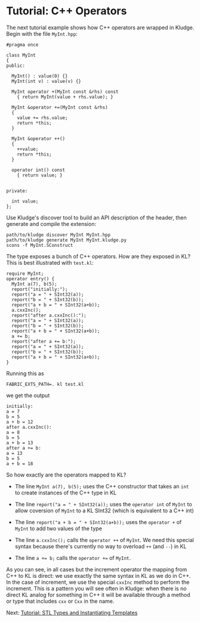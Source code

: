 # Tutorial: C++ Operators

The next tutorial example shows how C++ operators are wrapped in Kludge.  Begin with the file `MyInt.hpp`:

```
#pragma once

class MyInt
{
public:

  MyInt() : value(0) {}
  MyInt(int v) : value(v) {}

  MyInt operator +(MyInt const &rhs) const
    { return MyInt(value + rhs.value); }

  MyInt &operator +=(MyInt const &rhs)
  {
    value += rhs.value;
    return *this;
  }

  MyInt &operator ++()
  {
    ++value;
    return *this;
  }

  operator int() const
    { return value; }


private:

  int value;
};
```

Use Kludge's discover tool to build an API description of the header, then generate and compile the extension:

```
path/to/kludge discover MyInt MyInt.hpp
path/to/kludge generate MyInt MyInt.kludge.py
scons -f MyInt.SConstruct
```

The type exposes a bunch of C++ operators.  How are they exposed in KL?  This is best illustrated with `test.kl`:

```
require MyInt;
operator entry() {
  MyInt a(7), b(5);
  report("initially:");
  report("a = " + SInt32(a));
  report("b = " + SInt32(b));
  report("a + b = " + SInt32(a+b));
  a.cxxInc();
  report("after a.cxxInc():");
  report("a = " + SInt32(a));
  report("b = " + SInt32(b));
  report("a + b = " + SInt32(a+b));
  a += b;
  report("after a += b:");
  report("a = " + SInt32(a));
  report("b = " + SInt32(b));
  report("a + b = " + SInt32(a+b));
}
```

Running this as

```
FABRIC_EXTS_PATH=. kl test.kl
```

we get the output

```
initially:
a = 7
b = 5
a + b = 12
after a.cxxInc():
a = 8
b = 5
a + b = 13
after a += b:
a = 13
b = 5
a + b = 18
```

So how exactly are the operators mapped to KL?

- The line `MyInt a(7), b(5);` uses the C++ constructor that takes an `int` to create instances of the C++ type in KL

- The line `report("a = " + SInt32(a));` uses the `operator int` of `MyInt` to allow coversion of `MyInt` to a KL SInt32 (which is equivalent to a C++ int)

- The line `report("a + b = " + SInt32(a+b));` uses the `operator +` of `MyInt` to add two values of the type

- The line `a.cxxInc();` calls the `operator ++` of `MyInt`.  We need this special syntax because there's currently no way to overload `++` (and `--`) in KL

- The line `a += b;` calls the `operator +=` of `MyInt`.

As you can see, in all cases but the increment operator the mapping from C++ to KL is direct: we use exactly the same syntax in KL as we do in C++.  In the case of increment, we use the special `cxxInc` method to perform the increment.  This is a pattern you will see often in Kludge: when there is no direct KL analog for something in C++ it will be available through a method or type that includes `cxx` or `Cxx` in the name.

Next: [Tutorial: STL Types and Instantiating Templates](tutorial-stl-types.md)
